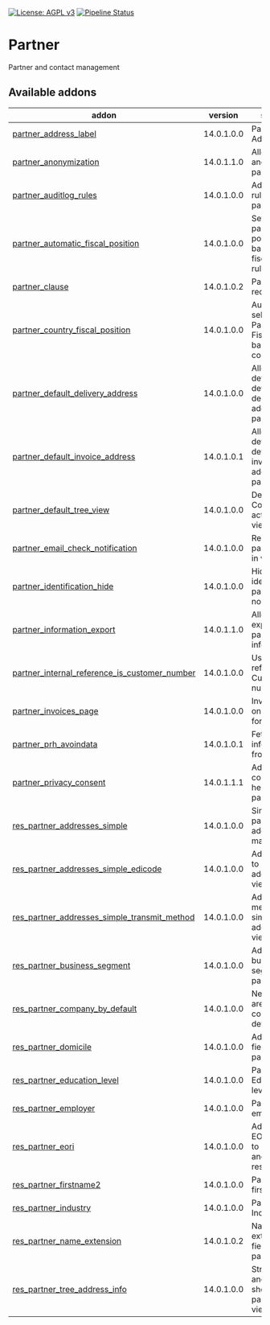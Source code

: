 [![License: AGPL v3](https://img.shields.io/badge/License-AGPL%20v3-blue.svg)](https://www.gnu.org/licenses/agpl-3.0)
[![Pipeline Status](https://gitlab.com/tawasta/odoo/partner/badges/14.0-dev/pipeline.svg)](https://gitlab.com/tawasta/odoo/partner/-/pipelines/)

Partner
=====
Partner and contact management

[//]: # (addons)

Available addons
----------------
addon | version | summary
--- | --- | ---
[partner_address_label](partner_address_label/) | 14.0.1.0.0 | Partner - Address Label
[partner_anonymization](partner_anonymization/) | 14.0.1.1.0 | Allows anonymization partners
[partner_auditlog_rules](partner_auditlog_rules/) | 14.0.1.0.0 | Adds audit log rules for res partner
[partner_automatic_fiscal_position](partner_automatic_fiscal_position/) | 14.0.1.0.0 | Set new partner fiscal position based on fiscal position rules
[partner_clause](partner_clause/) | 14.0.1.0.2 | Partner clause records
[partner_country_fiscal_position](partner_country_fiscal_position/) | 14.0.1.0.0 | Automatically selects Partner's Fiscal Position based on its country
[partner_default_delivery_address](partner_default_delivery_address/) | 14.0.1.0.0 | Allows defining a default delivery address for partners
[partner_default_invoice_address](partner_default_invoice_address/) | 14.0.1.0.1 | Allows defining a default invoice address for partners
[partner_default_tree_view](partner_default_tree_view/) | 14.0.1.0.0 | Defaults Contacts action to tree view
[partner_email_check_notification](partner_email_check_notification/) | 14.0.1.0.0 | Require partner email in views
[partner_identification_hide](partner_identification_hide/) | 14.0.1.0.0 | Hide partner identification page from non-admins
[partner_information_export](partner_information_export/) | 14.0.1.1.0 | Allows exporting all partner information
[partner_internal_reference_is_customer_number](partner_internal_reference_is_customer_number/) | 14.0.1.0.0 | Use Internal reference as Customer number
[partner_invoices_page](partner_invoices_page/) | 14.0.1.0.0 | Invoices page on partner form
[partner_prh_avoindata](partner_prh_avoindata/) | 14.0.1.0.1 | Fetch partner information from PRH
[partner_privacy_consent](partner_privacy_consent/) | 14.0.1.1.1 | Adds privacy consent helpers for partner
[res_partner_addresses_simple](res_partner_addresses_simple/) | 14.0.1.0.0 | Simplify partner address management
[res_partner_addresses_simple_edicode](res_partner_addresses_simple_edicode/) | 14.0.1.0.0 | Add edicode to simple address tree view
[res_partner_addresses_simple_transmit_method](res_partner_addresses_simple_transmit_method/) | 14.0.1.0.0 | Add transmit method to simple address tree view
[res_partner_business_segment](res_partner_business_segment/) | 14.0.1.0.0 | Add multilayer business segments for partners
[res_partner_company_by_default](res_partner_company_by_default/) | 14.0.1.0.0 | New partners are companies by default
[res_partner_domicile](res_partner_domicile/) | 14.0.1.0.0 | Adds domicile field for partner
[res_partner_education_level](res_partner_education_level/) | 14.0.1.0.0 | Partner Education level
[res_partner_employer](res_partner_employer/) | 14.0.1.0.0 | Partner employer
[res_partner_eori](res_partner_eori/) | 14.0.1.0.0 | Adds field for EORI number to res.partner and res.company
[res_partner_firstname2](res_partner_firstname2/) | 14.0.1.0.0 | Partner firstname2
[res_partner_industry](res_partner_industry/) | 14.0.1.0.0 | Partner Industry
[res_partner_name_extension](res_partner_name_extension/) | 14.0.1.0.2 | Name extension field for partner
[res_partner_tree_address_info](res_partner_tree_address_info/) | 14.0.1.0.0 | Street, city and zip are shown in the partner tree view

[//]: # (end addons)
